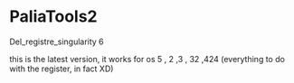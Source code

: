# PaliaTools2
Del_registre_singularity 6

 this is the latest version, it works for os 5 , 2 ,3 , 32 ,424 (everything to do with the register, in fact XD) 
